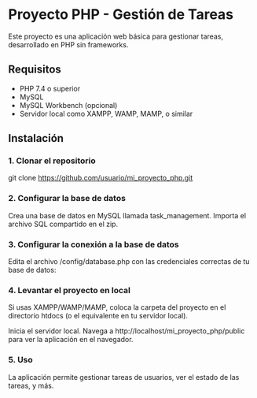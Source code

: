 # Proyecto PHP - Gestión de Tareas

Este proyecto es una aplicación web básica para gestionar tareas, desarrollado en PHP sin frameworks.

## Requisitos

- PHP 7.4 o superior
- MySQL
- MySQL Workbench (opcional)
- Servidor local como XAMPP, WAMP, MAMP, o similar

## Instalación

### 1. Clonar el repositorio

git clone https://github.com/usuario/mi_proyecto_php.git

### 2. Configurar la base de datos

Crea una base de datos en MySQL llamada task_management.
Importa el archivo SQL compartido en el zip.

### 3. Configurar la conexión a la base de datos

Edita el archivo /config/database.php con las credenciales correctas de tu base de datos:

### 4. Levantar el proyecto en local

Si usas XAMPP/WAMP/MAMP, coloca la carpeta del proyecto en el directorio htdocs (o el equivalente en tu servidor local).

Inicia el servidor local.
Navega a http://localhost/mi_proyecto_php/public para ver la aplicación en el navegador.

### 5. Uso

La aplicación permite gestionar tareas de usuarios, ver el estado de las tareas, y más.
